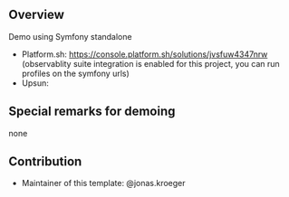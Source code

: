 ## Overview

Demo using Symfony standalone

- Platform.sh: https://console.platform.sh/solutions/jvsfuw4347nrw (observablity suite integration is enabled for this project, you can run profiles on the symfony urls)
- Upsun:

## Special remarks for demoing

none

## Contribution
- Maintainer of this template: @jonas.kroeger
